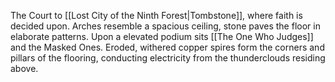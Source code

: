 The Court to [[Lost City of the Ninth Forest|Tombstone]], where faith is decided upon. 
Arches resemble a spacious ceiling, stone paves the floor in elaborate patterns. 
Upon a elevated podium sits [[The One Who Judges]] and the Masked Ones. 
Eroded, withered copper spires form the corners and pillars of the flooring, conducting electricity from the thunderclouds residing above. 